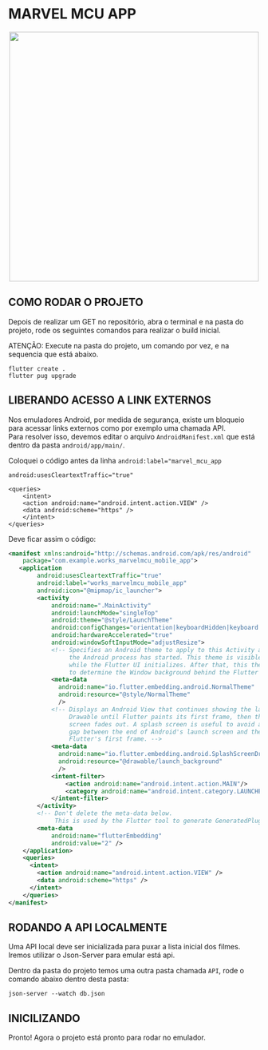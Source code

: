 # MARVEL MCU APP

<p align="center"><img src="https://caruzojr.com.br/projects/marvel_mcu_app/marvel_mcu_mockup.png" data-canonical-src="https://caruzojr.com.br/projects/marvel_mcu_app/marvel_mcu_mockup.png" width="500" /></p>

## COMO RODAR O PROJETO
Depois de realizar um GET no repositório, abra o terminal e na pasta do projeto, rode os seguintes comandos para realizar o build inicial.  

ATENÇÃO: Execute na pasta do projeto, um comando por vez, e na sequencia que está abaixo.

```
flutter create .
flutter pug upgrade
```

## LIBERANDO ACESSO A LINK EXTERNOS
Nos emuladores Android, por medida de segurança, existe um bloqueio para acessar links externos como por exemplo uma chamada API.  
Para resolver isso, devemos editar o arquivo `AndroidManifest.xml` que está dentro da pasta `android/app/main/`.

Coloquei o código antes da linha `android:label="marvel_mcu_app`

```
android:usesCleartextTraffic="true"
```

```
<queries>
    <intent>
    <action android:name="android.intent.action.VIEW" />
    <data android:scheme="https" />
    </intent>
</queries>
```

Deve ficar assim o código:
```xml
<manifest xmlns:android="http://schemas.android.com/apk/res/android"
    package="com.example.works_marvelmcu_mobile_app">
   <application
        android:usesCleartextTraffic="true"
        android:label="works_marvelmcu_mobile_app"
        android:icon="@mipmap/ic_launcher">
        <activity
            android:name=".MainActivity"
            android:launchMode="singleTop"
            android:theme="@style/LaunchTheme"
            android:configChanges="orientation|keyboardHidden|keyboard|screenSize|smallestScreenSize|locale|layoutDirection|fontScale|screenLayout|density|uiMode"
            android:hardwareAccelerated="true"
            android:windowSoftInputMode="adjustResize">
            <!-- Specifies an Android theme to apply to this Activity as soon as
                 the Android process has started. This theme is visible to the user
                 while the Flutter UI initializes. After that, this theme continues
                 to determine the Window background behind the Flutter UI. -->
            <meta-data
              android:name="io.flutter.embedding.android.NormalTheme"
              android:resource="@style/NormalTheme"
              />
            <!-- Displays an Android View that continues showing the launch screen
                 Drawable until Flutter paints its first frame, then this splash
                 screen fades out. A splash screen is useful to avoid any visual
                 gap between the end of Android's launch screen and the painting of
                 Flutter's first frame. -->
            <meta-data
              android:name="io.flutter.embedding.android.SplashScreenDrawable"
              android:resource="@drawable/launch_background"
              />
            <intent-filter>
                <action android:name="android.intent.action.MAIN"/>
                <category android:name="android.intent.category.LAUNCHER"/>
            </intent-filter>
        </activity>
        <!-- Don't delete the meta-data below.
             This is used by the Flutter tool to generate GeneratedPluginRegistrant.java -->
        <meta-data
            android:name="flutterEmbedding"
            android:value="2" />
    </application>
    <queries>
      <intent>
        <action android:name="android.intent.action.VIEW" />
        <data android:scheme="https" />
      </intent>
    </queries>
</manifest>
```

## RODANDO A API LOCALMENTE
Uma API local deve ser inicializada para puxar a lista inicial dos filmes.  
Iremos utilizar o Json-Server para emular está api.

Dentro da pasta do projeto temos uma outra pasta chamada `API`, rode o comando abaixo dentro desta pasta:

```
json-server --watch db.json
```

## INICILIZANDO
Pronto! Agora o projeto está pronto para rodar no emulador.
